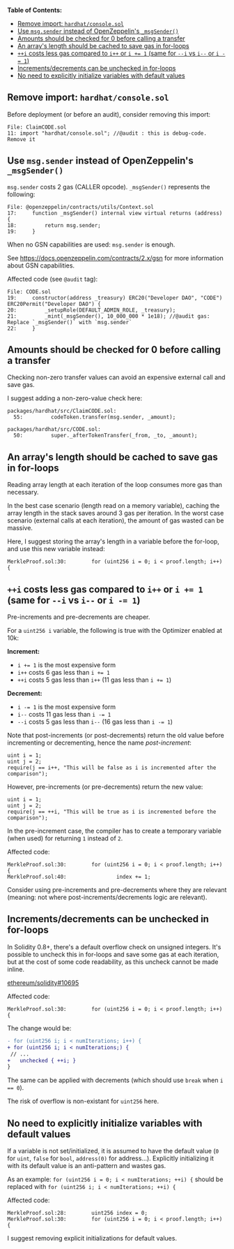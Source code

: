 **Table of Contents:**

- [Remove import: `hardhat/console.sol`](#remove-import-hardhatconsolesol)
- [Use `msg.sender` instead of OpenZeppelin's `_msgSender()`](#use-msgsender-instead-of-openzeppelins-_msgsender)
- [Amounts should be checked for 0 before calling a transfer](#amounts-should-be-checked-for-0-before-calling-a-transfer)
- [An array's length should be cached to save gas in for-loops](#an-arrays-length-should-be-cached-to-save-gas-in-for-loops)
- [`++i` costs less gas compared to `i++` or `i += 1` (same for `--i` vs `i--` or `i -= 1`)](#i-costs-less-gas-compared-to-i-or-i--1-same-for---i-vs-i---or-i---1)
- [Increments/decrements can be unchecked in for-loops](#incrementsdecrements-can-be-unchecked-in-for-loops)
- [No need to explicitly initialize variables with default values](#no-need-to-explicitly-initialize-variables-with-default-values)

## Remove import: `hardhat/console.sol`

Before deployment (or before an audit), consider removing this import:

```solidity
File: ClaimCODE.sol
11: import "hardhat/console.sol"; //@audit : this is debug-code. Remove it
```

## Use `msg.sender` instead of OpenZeppelin's `_msgSender()`

`msg.sender` costs 2 gas (CALLER opcode).
`_msgSender()` represents the following:

```solidity
File: @openzeppelin/contracts/utils/Context.sol
17:     function _msgSender() internal view virtual returns (address) {
18:         return msg.sender;
19:     }
```

When no GSN capabilities are used: `msg.sender` is enough.

See <https://docs.openzeppelin.com/contracts/2.x/gsn> for more information about GSN capabilities.

Affected code (see `@audit` tag):

```solidity
File: CODE.sol
19:     constructor(address _treasury) ERC20("Developer DAO", "CODE") ERC20Permit("Developer DAO") {
20:         _setupRole(DEFAULT_ADMIN_ROLE, _treasury);
21:         _mint(_msgSender(), 10_000_000 * 1e18); //@audit gas: Replace `_msgSender()` with `msg.sender`
22:     }
```

## Amounts should be checked for 0 before calling a transfer

Checking non-zero transfer values can avoid an expensive external call and save gas.  

I suggest adding a non-zero-value check here:

```solidity  
packages/hardhat/src/ClaimCODE.sol:
  55:         codeToken.transfer(msg.sender, _amount);

packages/hardhat/src/CODE.sol:
  50:         super._afterTokenTransfer(_from, _to, _amount);
```  

## An array's length should be cached to save gas in for-loops

Reading array length at each iteration of the loop consumes more gas than necessary.
  
In the best case scenario (length read on a memory variable), caching the array length in the stack saves around 3 gas per iteration.
In the worst case scenario (external calls at each iteration), the amount of gas wasted can be massive.

Here, I suggest storing the array's length in a variable before the for-loop, and use this new variable instead:

```solidity
MerkleProof.sol:30:        for (uint256 i = 0; i < proof.length; i++) {
```

## `++i` costs less gas compared to `i++` or `i += 1` (same for `--i` vs `i--` or `i -= 1`)

Pre-increments and pre-decrements are cheaper.

For a `uint256 i` variable, the following is true with the Optimizer enabled at 10k:

**Increment:**

- `i += 1` is the most expensive form
- `i++` costs 6 gas less than `i += 1`
- `++i` costs 5 gas less than `i++` (11 gas less than `i += 1`)

**Decrement:**

- `i -= 1` is the most expensive form
- `i--` costs 11 gas less than `i -= 1`
- `--i` costs 5 gas less than `i--` (16 gas less than `i -= 1`)

Note that post-increments (or post-decrements) return the old value before incrementing or decrementing, hence the name *post-increment*:

```solidity
uint i = 1;  
uint j = 2;
require(j == i++, "This will be false as i is incremented after the comparison");
```
  
However, pre-increments (or pre-decrements) return the new value:
  
```solidity
uint i = 1;  
uint j = 2;
require(j == ++i, "This will be true as i is incremented before the comparison");
```
  
In the pre-increment case, the compiler has to create a temporary variable (when used) for returning `1` instead of `2`.  
  
Affected code:  

```solidity
MerkleProof.sol:30:        for (uint256 i = 0; i < proof.length; i++) {
MerkleProof.sol:40:                index += 1;
```

Consider using pre-increments and pre-decrements where they are relevant (meaning: not where post-increments/decrements logic are relevant).

## Increments/decrements can be unchecked in for-loops

In Solidity 0.8+, there's a default overflow check on unsigned integers. It's possible to uncheck this in for-loops and save some gas at each iteration, but at the cost of some code readability, as this uncheck cannot be made inline.  
  
[ethereum/solidity#10695](https://github.com/ethereum/solidity/issues/10695)

Affected code:  

```solidity
MerkleProof.sol:30:        for (uint256 i = 0; i < proof.length; i++) {
```

The change would be:  
  
```diff
- for (uint256 i; i < numIterations; i++) {
+ for (uint256 i; i < numIterations;) {
 // ...  
+   unchecked { ++i; }
}  
```

The same can be applied with decrements (which should use `break` when `i == 0`).

The risk of overflow is non-existant for `uint256` here.

## No need to explicitly initialize variables with default values

If a variable is not set/initialized, it is assumed to have the default value (`0` for `uint`, `false` for `bool`, `address(0)` for address...). Explicitly initializing it with its default value is an anti-pattern and wastes gas.

As an example: `for (uint256 i = 0; i < numIterations; ++i) {` should be replaced with `for (uint256 i; i < numIterations; ++i) {`

Affected code:

```solidity
MerkleProof.sol:28:        uint256 index = 0;
MerkleProof.sol:30:        for (uint256 i = 0; i < proof.length; i++) {
```

I suggest removing explicit initializations for default values.